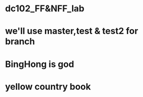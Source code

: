 # dc102_FF&NFF_lab
# we'll use master,test & test2 for branch
# BingHong is god
# yellow country book
